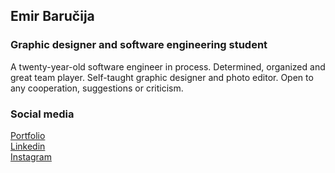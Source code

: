 
<h2>Emir Baručija</h2>
<h3>Graphic designer and software engineering student</h3>
<p>A twenty-year-old software engineer in process. Determined, organized and great team player. Self-taught graphic designer and photo editor. Open to any cooperation, suggestions or criticism.</p>

<h3>Social media</h3>
<a href="https://www.emirbarucija.com">Portfolio</a><br>
<a href="https://www.linkedin.com/in/emirbarucija/">Linkedin</a><br>
<a href="https://www.instagram.com/emirbarucija">Instagram</a>


<!--
**barucija/barucija** is a ✨ _special_ ✨ repository because its `README.md` (this file) appears on your GitHub profile.

Here are some ideas to get you started:

- 🔭 I’m currently working on ...
- 🌱 I’m currently learning ...
- 👯 I’m looking to collaborate on ...
- 🤔 I’m looking for help with ...
- 💬 Ask me about ...
- 📫 How to reach me: ...
- 😄 Pronouns: ...
- ⚡ Fun fact: ...
-->
